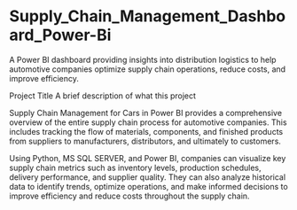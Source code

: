 # Supply_Chain_Management_Dashboard_Power-Bi
A Power BI dashboard providing insights into distribution logistics to help automotive companies optimize supply chain operations, reduce costs, and improve efficiency.

Project Title
A brief description of what this project

Supply Chain Management for Cars in Power BI provides a comprehensive overview of the entire supply chain process for automotive companies. This includes tracking the flow of materials, components, and finished products from suppliers to manufacturers, distributors, and ultimately to customers.

Using Python, MS SQL SERVER, and Power BI, companies can visualize key supply chain metrics such as inventory levels, production schedules, delivery performance, and supplier quality. They can also analyze historical data to identify trends, optimize operations, and make informed decisions to improve efficiency and reduce costs throughout the supply chain.
